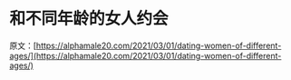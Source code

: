 # 和不同年龄的女人约会

原文：[https://alphamale20.com/2021/03/01/dating-women-of-different-ages/](https://alphamale20.com/2021/03/01/dating-women-of-different-ages/)